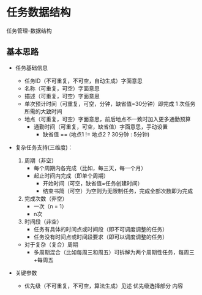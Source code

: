 # 任务数据结构
任务管理-数据结构

## 基本思路

- 任务基础信息
    - 任务ID（不可重复，不可空，自动生成）字面意思
    - 名称（可重复，可空）字面意思
    - 描述（可重复，可空）字面意思
    - 单次预计时间（可重复，可空，分钟，缺省值=30分钟）即完成 1 次任务所需的大致时间
    - 地点（可重复，可空）字面意思，前后地点不一致时加入更多通勤预算
        - 通勤时间（可重复，可空，缺省值）字面意思，手动设置
            - 缺省值 == (地点1 != 地点2 ? 30分钟 : 5分钟)

- 复杂任务支持(三维度)：
    1. 周期（非空）
        - 每个周期内各完成（比如，每三天，每一个月）
        - 起止时间内完成（即单个周期）
            - 开始时间（可空，缺省值=任务创建时间）
            - 结束书简（可空）为空则为无限制任务，完成全部次数即为完成
    2. 完成次数（非空）
        - 一次（n = 1）
        - n次
    3. 时间段（非空）
        - 任务有具体的时间点或时间段（即不可调度调整的任务）
        - 任务没有时间点或时间段要求（即可以调度调整的任务）

    - 对于复杂（复合）周期
        - 多周期混合（比如每周三和周五）可拆解为两个周期性任务，每周三+每周五

- 关键参数
    - 优先级（不可重复，不可空，算法生成）见述  优先级选择部分  内容